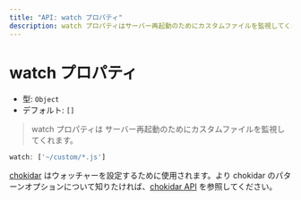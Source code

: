 ```yaml
---
title: "API: watch プロパティ"
description: watch プロパティはサーバー再起動のためにカスタムファイルを監視してくれます。
---
```


# watch プロパティ

- 型: `Object`
- デフォルト: `[]`

> watch プロパティは サーバー再起動のためにカスタムファイルを監視してくれます。

```js
watch: ['~/custom/*.js']
```

[chokidar](https://github.com/paulmillr/chokidar) はウォッチャーを設定するために使用されます。より chokidar のパターンオプションについて知りたければ、[chokidar API](https://github.com/paulmillr/chokidar#api) を参照してください。
